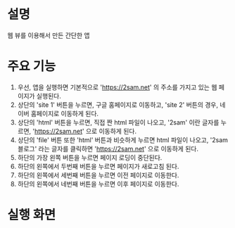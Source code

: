 # 설명
웹 뷰를 이용해서 만든 간단한 앱

# 주요 기능
1. 우선, 앱을 실행하면 기본적으로 'https://2sam.net' 의 주소를 가지고 있는 웹 페이지가 실행된다.
2. 상단의 'site 1' 버튼을 누르면, 구글 홈페이지로 이동하고, 'site 2' 버튼의 경우, 네이버 홈페이지로 이동하게 된다.
3. 상단의 'html' 버튼을 누르면, 직접 짠 html 파일이 나오고, '2sam' 이란 글자를 누르면, 'https://2sam.net' 으로 이동하게 된다.
4. 상단의 'file' 버튼 또한 'html' 버튼과 비슷하게 누르면 html 파일이 나오고, '2sam 블로그' 라는 글자를 클릭하면 'https://2sam.net' 으로 이동하게 된다.
5. 하단의 가장 왼쪽 버튼을 누르면 페이지 로딩이 중단된다.
6. 하단의 왼쪽에서 두번째 버튼을 누르면 페이지가 새로고침 된다.
7. 하단의 왼쪽에서 세번째 버튼을 누르면 이전 페이지로 이동한다.
8. 하단의 왼쪽에서 네번째 버튼을 누르면 이후 페이지로 이동한다.

# 실행 화면
